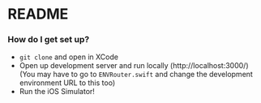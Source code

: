 # README #

### How do I get set up? ###

* `git clone` and open in XCode
* Open up development server and run locally (http://localhost:3000/)
(You may have to go to `ENVRouter.swift` and change the development environment URL to this too)
* Run the iOS Simulator!
